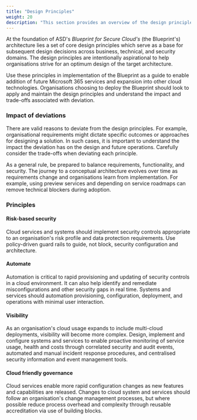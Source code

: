 ```yaml
---
title: "Design Principles"
weight: 20
description: "This section provides an overview of the design principles associated with system(s) built on ASD's Blueprint for Secure Cloud."
---
```


At the foundation of ASD's *Blueprint for Secure Cloud's* (the Blueprint's) architecture lies a set of core design principles which serve as a base for subsequent design decisions across business, technical, and security domains. The design principles are intentionally aspirational to help organisations strive for an optimum design of the target architecture.

Use these principles in implementation of the Blueprint as a guide to enable addition of future Microsoft 365 services and expansion into other cloud technologies. Organisations choosing to deploy the Blueprint should look to apply and maintain the design principles and understand the impact and trade-offs associated with deviation.

### Impact of deviations

There are valid reasons to deviate from the design principles. For example, organisational requirements might dictate specific outcomes or approaches for designing a solution. In such cases, it is important to understand the impact the deviation has on the design and future operations. Carefully consider the trade-offs when deviating each principle.

As a general rule, be prepared to balance requirements, functionality, and security. The journey to a conceptual architecture evolves over time as requirements change and organisations learn from implementation. For example, using preview services and depending on service roadmaps can remove technical blockers during adoption.

### Principles

#### Risk-based security

Cloud services and systems should implement security controls appropriate to an organisation's risk profile and data protection requirements. Use policy-driven guard rails to guide, not block, security configuration and architecture.

#### Automate

Automation is critical to rapid provisioning and updating of security controls in a cloud environment. It can also help identify and remediate misconfigurations and other security gaps in real time. Systems and services should automation provisioning, configuration, deployment, and operations with minimal user interaction.

#### Visibility

As an organisation's cloud usage expands to include multi-cloud deployments, visibility will become more complex. Design, implement and configure systems and services to enable proactive monitoring of service usage, health and costs through correlated security and audit events, automated and manual incident response procedures, and centralised security information and event management tools.

#### Cloud friendly governance

Cloud services enable more rapid configuration changes as new features and capabilities are released. Changes to cloud system and services should follow an organisation's change management processes, but where possible reduce process overhead and complexity through reusable accreditation via use of building blocks.
